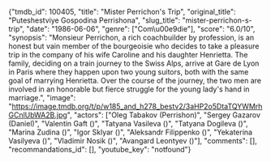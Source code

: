 {"tmdb_id": 100405, "title": "Mister Perrichon's Trip", "original_title": "Puteshestviye Gospodina Perrishona", "slug_title": "mister-perrichon-s-trip", "date": "1986-06-06", "genre": ["Com\u00e9die"], "score": "6.0/10", "synopsis": "Monsieur Perrichon, a rich coachbuilder by profession, is an honest but vain member of the bourgeoisie who decides to take a pleasure trip in the company of his wife Caroline and his daughter Henrietta. The family, deciding on a train journey to the Swiss Alps, arrive at Gare de Lyon in Paris where they happen upon two young suitors, both with the same goal of marrying Henrietta. Over the course of the journey, the two men are involved in an honorable but fierce struggle for the young lady's hand in marriage.", "image": "https://image.tmdb.org/t/p/w185_and_h278_bestv2/3aHP2o5DtaTQYWMrhGCnlUbWA2B.jpg", "actors": ["Oleg Tabakov (Perrishon)", "Sergey Gazarov (Daniel)", "Valentin Gaft ()", "Tatyana Vasileva ()", "Tatyana Dogileva ()", "Marina Zudina ()", "Igor Sklyar ()", "Aleksandr Filippenko ()", "Yekaterina Vasilyeva ()", "Vladimir Nosik ()", "Avangard Leontyev ()"], "comments": [], "recommandations_id": [], "youtube_key": "notfound"}